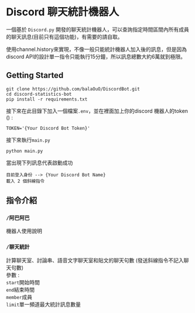 # Discord 聊天統計機器人

一個基於 `Discord.py` 開發的聊天統計機器人，可以查詢指定時間區間內所有成員的聊天訊息(目前只有這個功能)，有需要的請自取。

使用channel.history來實現，不像一般只能統計機器人加入後的訊息，但是因為discord API的設計單一指令只能執行15分鐘，所以訊息總數大約6萬就到極限。

## Getting Started

```shell
git clone https://github.com/balaOuO/DiscordBot.git
cd discord-statistics-bot
pip install -r requirements.txt
```
接下來在此目錄下加入一個檔案`.env`，並在裡面加上你的discord 機器人的token () : 
```env
TOKEN='{Your Discord Bot Token}'
```
接下來執行`main.py`
```shell
python main.py
```
當出現下列訊息代表啟動成功
```shell
目前登入身份 --> {Your Discord Bot Name}
載入 2 個斜線指令
```

## 指令介紹
### `/阿巴阿巴`
機器人使用說明

### `/聊天統計`
計算聊天室、討論串、語音文字聊天室和貼文的聊天句數
(發送斜線指令不記入聊天句數)  
參數 :  
`start`開始時間  
`end`結束時間  
`member`成員  
`limit`單一頻道最大統計訊息數量  